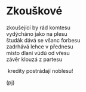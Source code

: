 Zkouškové
=========
  
zkoušející by rád komtesu  
vydýcháno jako na plesu  
študák dává se všanc forbesu  
zadrhává lehce v přednesu  
místo dlaní vúdú od vřesu  
závěr klouzá z partesu

&nbsp;kredity postrádají noblesu!

(pj)

